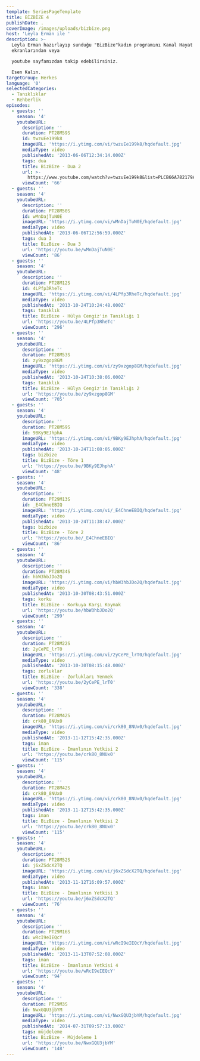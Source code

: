 ```yaml
---
template: SeriesPageTemplate
title: BİZBİZE 4
publishDate: .
coverImage: /images/uploads/bizbize.png
host: 'Leyla Erman ile '
description: >-
  Leyla Erman hazırlayıp sunduğu "BizBize"kadın programını Kanal Hayat
  ekranlarından veya 

  youtube sayfamızdan takip edebilirsiniz.

  Esen Kalın.
targetGroup: Herkes
language: '0'
selectedCategories:
  - Tanıklıklar
  - Rehberlik
episodes:
  - guests: ''
    season: '4'
    youtubeURL:
      description: ''
      duration: PT28M59S
      id: twzuEe199k8
      imageURL: 'https://i.ytimg.com/vi/twzuEe199k8/hqdefault.jpg'
      mediaType: video
      publishedAt: '2013-06-06T12:34:14.000Z'
      tags: dua
      title: BizBize - Dua 2
      url: >-
        https://www.youtube.com/watch?v=twzuEe199k8&list=PLCB66A782179AA64F&index=96&t=0s
      viewCount: '66'
  - guests: ''
    season: '4'
    youtubeURL:
      description: ''
      duration: PT28M50S
      id: wMnDajTuN0E
      imageURL: 'https://i.ytimg.com/vi/wMnDajTuN0E/hqdefault.jpg'
      mediaType: video
      publishedAt: '2013-06-06T12:56:59.000Z'
      tags: dua 3
      title: BizBize - Dua 3
      url: 'https://youtu.be/wMnDajTuN0E'
      viewCount: '86'
  - guests: ''
    season: '4'
    youtubeURL:
      description: ''
      duration: PT28M12S
      id: 4LPfp3RheTc
      imageURL: 'https://i.ytimg.com/vi/4LPfp3RheTc/hqdefault.jpg'
      mediaType: video
      publishedAt: '2013-10-24T10:24:48.000Z'
      tags: tanıklık
      title: BizBize - Hülya Cengiz'in Tanıklığı 1
      url: 'https://youtu.be/4LPfp3RheTc'
      viewCount: '296'
  - guests: ''
    season: '4'
    youtubeURL:
      description: ''
      duration: PT28M53S
      id: zy9xzgop8GM
      imageURL: 'https://i.ytimg.com/vi/zy9xzgop8GM/hqdefault.jpg'
      mediaType: video
      publishedAt: '2013-10-24T10:38:06.000Z'
      tags: tanıklık
      title: BizBize - Hülya Cengiz'in Tanıklığı 2
      url: 'https://youtu.be/zy9xzgop8GM'
      viewCount: '705'
  - guests: ''
    season: '4'
    youtubeURL:
      description: ''
      duration: PT28M59S
      id: 9BKy9EJhphA
      imageURL: 'https://i.ytimg.com/vi/9BKy9EJhphA/hqdefault.jpg'
      mediaType: video
      publishedAt: '2013-10-24T11:08:05.000Z'
      tags: bizbize
      title: BizBize - Töre 1
      url: 'https://youtu.be/9BKy9EJhphA'
      viewCount: '48'
  - guests: ''
    season: '4'
    youtubeURL:
      description: ''
      duration: PT29M13S
      id: _E4ChneEBIQ
      imageURL: 'https://i.ytimg.com/vi/_E4ChneEBIQ/hqdefault.jpg'
      mediaType: video
      publishedAt: '2013-10-24T11:38:47.000Z'
      tags: bizbize
      title: BizBize - Töre 2
      url: 'https://youtu.be/_E4ChneEBIQ'
      viewCount: '86'
  - guests: ''
    season: '4'
    youtubeURL:
      description: ''
      duration: PT28M34S
      id: hbW3hbJDo2Q
      imageURL: 'https://i.ytimg.com/vi/hbW3hbJDo2Q/hqdefault.jpg'
      mediaType: video
      publishedAt: '2013-10-30T08:43:51.000Z'
      tags: korku
      title: BizBize - Korkuya Karşı Koymak
      url: 'https://youtu.be/hbW3hbJDo2Q'
      viewCount: '299'
  - guests: ''
    season: '4'
    youtubeURL:
      description: ''
      duration: PT28M22S
      id: 2yCePE_lrT0
      imageURL: 'https://i.ytimg.com/vi/2yCePE_lrT0/hqdefault.jpg'
      mediaType: video
      publishedAt: '2013-10-30T08:15:48.000Z'
      tags: zorluklar
      title: BizBize - Zorlukları Yenmek
      url: 'https://youtu.be/2yCePE_lrT0'
      viewCount: '338'
  - guests: ''
    season: '4'
    youtubeURL:
      description: ''
      duration: PT28M42S
      id: crk80_8NUx0
      imageURL: 'https://i.ytimg.com/vi/crk80_8NUx0/hqdefault.jpg'
      mediaType: video
      publishedAt: '2013-11-12T15:42:35.000Z'
      tags: iman
      title: BizBize - İmanlının Yetkisi 2
      url: 'https://youtu.be/crk80_8NUx0'
      viewCount: '115'
  - guests: ''
    season: '4'
    youtubeURL:
      description: ''
      duration: PT28M42S
      id: crk80_8NUx0
      imageURL: 'https://i.ytimg.com/vi/crk80_8NUx0/hqdefault.jpg'
      mediaType: video
      publishedAt: '2013-11-12T15:42:35.000Z'
      tags: iman
      title: BizBize - İmanlının Yetkisi 2
      url: 'https://youtu.be/crk80_8NUx0'
      viewCount: '115'
  - guests: ''
    season: '4'
    youtubeURL:
      description: ''
      duration: PT28M52S
      id: j6xZSdcX2TQ
      imageURL: 'https://i.ytimg.com/vi/j6xZSdcX2TQ/hqdefault.jpg'
      mediaType: video
      publishedAt: '2013-11-12T16:09:57.000Z'
      tags: iman
      title: BizBize - İmanlının Yetkisi 3
      url: 'https://youtu.be/j6xZSdcX2TQ'
      viewCount: '76'
  - guests: ''
    season: '4'
    youtubeURL:
      description: ''
      duration: PT29M16S
      id: wRcI9eIEQcY
      imageURL: 'https://i.ytimg.com/vi/wRcI9eIEQcY/hqdefault.jpg'
      mediaType: video
      publishedAt: '2013-11-13T07:52:08.000Z'
      tags: iman
      title: BizBize - İmanlının Yetkisi 4
      url: 'https://youtu.be/wRcI9eIEQcY'
      viewCount: '94'
  - guests: ''
    season: '4'
    youtubeURL:
      description: ''
      duration: PT29M3S
      id: NwxGQU3jbYM
      imageURL: 'https://i.ytimg.com/vi/NwxGQU3jbYM/hqdefault.jpg'
      mediaType: video
      publishedAt: '2014-07-31T09:57:13.000Z'
      tags: müjdeleme
      title: BizBize - Müjdeleme 1
      url: 'https://youtu.be/NwxGQU3jbYM'
      viewCount: '148'
---
```


